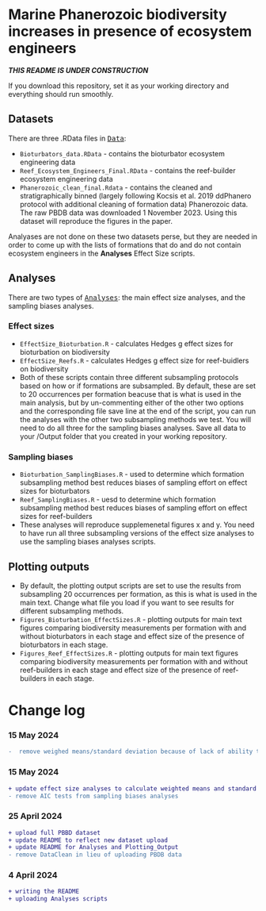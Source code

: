# Marine Phanerozoic biodiversity increases in presence of ecosystem engineers

<i><b> THIS README IS UNDER CONSTRUCTION </i></b>

If you download this repository, set it as your working directory and everything should run smoothly.

## Datasets
There are three .RData files in <kbd>[Data](https://github.com/atcribb/Ecosystem-Engineers-Biodiversity/tree/main/Data)</kbd>:
* ``Bioturbators_data.RData`` - contains the bioturbator ecosystem engineering data
* ``Reef_Ecosystem_Engineers_Final.RData`` - contains the reef-builder ecosystem engineering data
* ``Phanerozoic_clean_final.Rdata`` - contains the cleaned and stratigraphically binned (largely following Kocsis et al. 2019 ddPhanero protocol with additional cleaning of formation data) Phanerozoic data. The raw PBDB data was downloaded 1 November 2023. Using this dataset will reproduce the figures in the paper. 

Analyases are not done on these two datasets perse, but they are needed in order to come up with the lists of formations that do and do not contain ecosystem engineers in the <b>Analyses</b> Effect Size scripts.


## Analyses
There are two types of <kbd>[Analyses](https://github.com/atcribb/Ecosystem-Engineers-Biodiversity/tree/main/Data)</kbd>: the main effect size analyses, and the sampling biases analyses.

### Effect sizes 
* ``EffectSize_Bioturbation.R`` - calculates Hedges g effect sizes for bioturbation on biodiversity 
* ``EffectSize_Reefs.R`` - calculates Hedges g effect size for reef-buidlers on biodiversity
* Both of these scripts contain three different subsampling protocols based on how or if formations are subsampled. By default, these are set to 20 occurrences per formation beacuse that is what is used in the main analysis, but by un-commenting either of the other two options and the corresponding file save line at the end of the script, you can run the analyses with the other two subsampling methods we test. You will need to do all three for the sampling biases analyses. Save all data to your /Output folder that you created in your working repository.

### Sampling biases 
* ``Bioturbation_SamplingBiases.R`` - used to determine which formation subsampling method best reduces biases of sampling effort on effect sizes for bioturbators 
* ``Reef_SamplingBiases.R`` - uesd to determine which formation subsampling method best reduces biases of sampling effort on effect sizes for reef-builders
* These analyses will reproduce supplemenetal figures x and y. You need to have run all three subsampling versions of the effect size analyses to use the sampling biases analyses scripts. 

## Plotting outputs 
* By default, the plotting output scripts are set to use the results from subsampling 20 occurrences per formation, as this is what is used in the main text. Change what file you load if you want to see results for different subsampling methods.
* ``Figures_Bioturbation_EffectSizes.R`` - plotting outputs for main text figures comparing biodiversity measurements per formation with and without bioturbators in each stage and effect size of the presence of bioturbators in each stage. 
* ``Figures_Reef_EffectSizes.R`` - plotting outputs for main text figures comparing biodiversity measurements per formation with and without reef-builders in each stage and effect size of the presence of reef-builders in each stage.

# Change log
### 15 May 2024
```diff
-  remove weighed means/standard deviation because of lack of ability to consistently apply in each stage - with large iter, more likely to deal with n1=1 in stages where EEs are not dominant, where sd and thereby weighted means/sd cannot be calculated. Switching back to unweighted mean and standard deviation to opt for consistency. None of this impacts Hedges g.
```

### 15 May 2024
```diff
+ update effect size analyses to calculate weighted means and standard deviations for generic richness and Shannon's Diversity
- remove AIC tests from sampling biases analyses
```

### 25 April 2024
```diff
+ upload full PBBD dataset
+ update README to reflect new dataset upload
+ update README for Analyses and Plotting_Output
- remove DataClean in lieu of uploading PBDB data
```

### 4 April 2024
```diff
+ writing the README
+ uploading Analyses scripts
```

